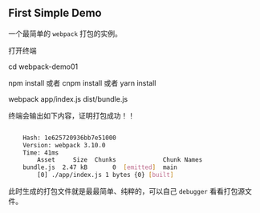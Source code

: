 ## First Simple Demo

一个最简单的 `webpack` 打包的实例。

打开终端

cd webpack-demo01

npm install 或者 cnpm install 或者 yarn install

webpack app/index.js dist/bundle.js

终端会输出如下内容，证明打包成功！！

```bash

    Hash: 1e625720936bb7e51000
    Version: webpack 3.10.0
    Time: 41ms
        Asset     Size  Chunks             Chunk Names
    bundle.js  2.47 kB       0  [emitted]  main
        [0] ./app/index.js 1 bytes {0} [built]

```

此时生成的打包文件就是最最简单、纯粹的，可以自己 `debugger` 看看打包源文件。